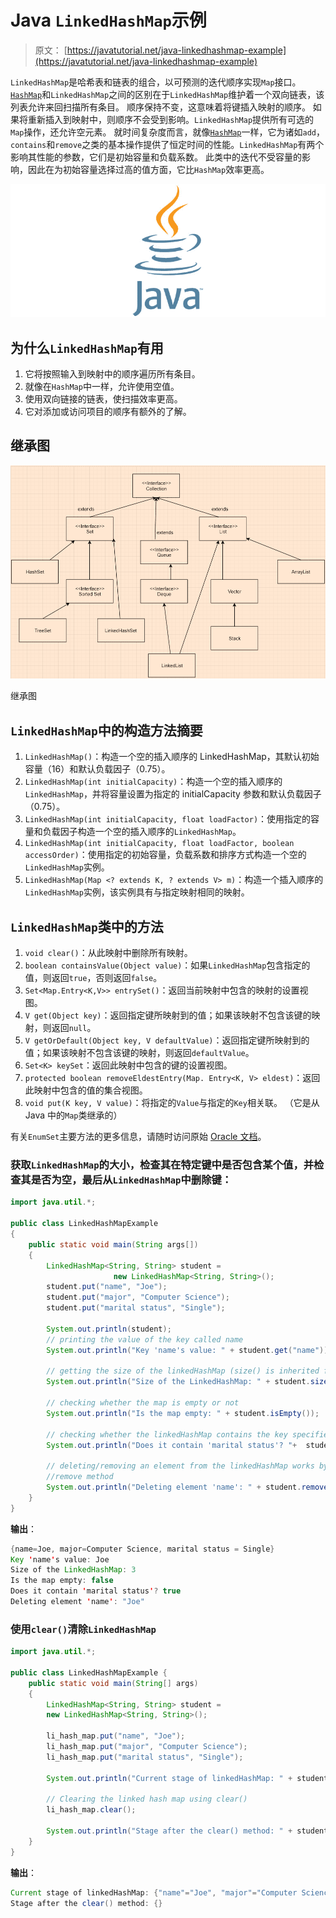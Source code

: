 # Java `LinkedHashMap`示例

> 原文： [https://javatutorial.net/java-linkedhashmap-example](https://javatutorial.net/java-linkedhashmap-example)

`LinkedHashMap`是哈希表和链表的组合，以可预测的迭代顺序实现`Map`接口。[`HashMap`](https://javatutorial.net/java-hashmap-example)和`LinkedHashMap`之间的区别在于`LinkedHashMap`维护着一个双向链表，该列表允许来回扫描所有条目。 顺序保持不变，这意味着将键插入映射的顺序。 如果将重新插入到映射中，则顺序不会受到影响。`LinkedHashMap`提供所有可选的`Map`操作，还允许空元素。 就时间复杂度而言，就像[`HashMap`](https://javatutorial.net/java-hashmap-example)一样，它为诸如`add`，`contains`和`remove`之类的基本操作提供了恒定时间的性能。`LinkedHashMap`有两个影响其性能的参数，它们是初始容量和负载系数。 此类中的迭代不受容量的影响，因此在为初始容量选择过高的值方面，它比`HashMap`效率更高。

![java-featured-image](img/e0db051dedc1179e7424b6d998a6a772.jpg)

## 为什么`LinkedHashMap`有用

1.  它将按照输入到映射中的顺序遍历所有条目。
2.  就像在`HashMap`中一样，允许使用空值。
3.  使用双向链接的链表，使扫描效率更高。
4.  它对添加或访问项目的顺序有额外的了解。

## 继承图

![Inheritance diagram](img/1d551e061a416d5502f78c30a0b93f73.jpg)

继承图

## `LinkedHashMap`中的构造方法摘要

1.  `LinkedHashMap()`：构造一个空的插入顺序的 LinkedHashMap，其默认初始容量（16）和默认负载因子（0.75）。
2.  `LinkedHashMap(int initialCapacity)`：构造一个空的插入顺序的`LinkedHashMap`，并将容量设置为指定的 initialCapacity 参数和默认负载因子（0.75）。
3.  `LinkedHashMap(int initialCapacity, float loadFactor)`：使用指定的容量和负载因子构造一个空的插入顺序的`LinkedHashMap`。
4.  `LinkedHashMap(int initialCapacity, float loadFactor, boolean accessOrder)`：使用指定的初始容量，负载系数和排序方式构造一个空的`LinkedHashMap`实例。
5.  `LinkedHashMap(Map <? extends K, ? extends V> m)`：构造一个插入顺序的`LinkedHashMap`实例，该实例具有与指定映射相同的映射。

## `LinkedHashMap`类中的方法

1.  `void clear()`：从此映射中删除所有映射。
2.  `boolean containsValue(Object value)`：如果`LinkedHashMap`包含指定的值，则返回`true`，否则返回`false`。
3.  `Set<Map.Entry<K,V>> entrySet()`：返回当前映射中包含的映射的设置视图。
4.  `V get(Object key)`：返回指定键所映射到的值；如果该映射不包含该键的映射，则返回`null`。
5.  `V getOrDefault(Object key, V defaultValue)`：返回指定键所映射到的值；如果该映射不包含该键的映射，则返回`defaultValue`。
6.  `Set<K> keySet`：返回此映射中包含的键的设置视图。
7.  `protected boolean removeEldestEntry(Map. Entry<K, V> eldest)`：返回此映射中包含的值的集合视图。
8.  `void put(K key, V value)`：将指定的`Value`与指定的`Key`相关联。 （它是从 Java 中的`Map`类继承的）

有关`EnumSet`主要方法的更多信息，请随时访问原始 [Oracle 文档](https://docs.oracle.com/javase/8/docs/api/java/util/LinkedHashMap.html)。

### 获取`LinkedHashMap`的大小，检查其在特定键中是否包含某个值，并检查其是否为空，最后从`LinkedHashMap`中删除键：

```java
import java.util.*; 

public class LinkedHashMapExample
{ 
    public static void main(String args[]) 
    { 
        LinkedHashMap<String, String> student = 
                       new LinkedHashMap<String, String>(); 
        student.put("name", "Joe"); 
        student.put("major", "Computer Science"); 
        student.put("marital status", "Single"); 

        System.out.println(student); 
        // printing the value of the key called name
        System.out.println("Key 'name's value: " + student.get("name")); 

        // getting the size of the linkedHashMap (size() is inherited from Map)
        System.out.println("Size of the LinkedHashMap: " + student.size()); 

        // checking whether the map is empty or not
        System.out.println("Is the map empty: " + student.isEmpty()); 

        // checking whether the linkedHashMap contains the key specified as an argument
        System.out.println("Does it contain 'marital status'? "+  student.containsKey("marital status")); 

        // deleting/removing an element from the linkedHashMap works by using the 
        //remove method
        System.out.println("Deleting element 'name': " + student.remove("name")); 
    } 
}
```

**输出**：

```java
{name=Joe, major=Computer Science, marital status = Single}
Key 'name's value: Joe
Size of the LinkedHashMap: 3
Is the map empty: false
Does it contain 'marital status'? true
Deleting element 'name': "Joe"
```

### 使用`clear()`清除`LinkedHashMap`

```java
import java.util.*; 

public class LinkedHashMapExample { 
    public static void main(String[] args) 
    { 
        LinkedHashMap<String, String> student = 
        new LinkedHashMap<String, String>(); 

        li_hash_map.put("name", "Joe"); 
        li_hash_map.put("major", "Computer Science"); 
        li_hash_map.put("marital status", "Single"); 

        System.out.println("Current stage of linkedHashMap: " + student); 

        // Clearing the linked hash map using clear() 
        li_hash_map.clear(); 

        System.out.println("Stage after the clear() method: " + student); 
    } 
}
```

**输出**： 

```java
Current stage of linkedHashMap: {"name"="Joe", "major"="Computer Science", "marital status ="Single"}
Stage after the clear() method: {}
```